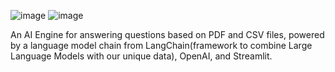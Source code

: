 ![image](https://github.com/KIRTISINHA11/AI-Engine-ZeeQ/assets/83355028/a1469d58-fe35-44d2-b002-ee17b9b65eb6)
![image](https://github.com/KIRTISINHA11/AI-Engine-ZeeQ/assets/83355028/b15fa50d-04d1-436e-aecd-b19286039426)

An AI Engine for answering questions based on PDF and CSV files, powered by a language model
chain from LangChain(framework to combine Large Language Models with our unique data), OpenAI, and
Streamlit.
